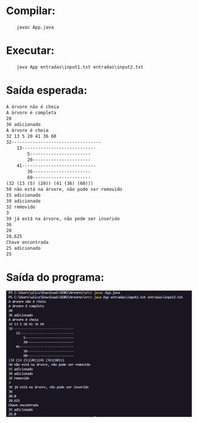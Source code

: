 # Compilar:
```
    javac App.java
```

# Executar:
```
    java App entradas\input1.txt entradas\input2.txt  
```

# Saída esperada:
```
A árvore não é cheia
A árvore é completa
20
36 adicionado
A árvore é cheia
32 13 5 20 41 36 60
32----------------------------------
	13----------------------------
		5-----------------------
		20----------------------
	41----------------------------
		36----------------------
		60----------------------
(32 (13 (5) (20)) (41 (36) (60)))
50 não está na árvore, não pode ser removido
15 adicionado
39 adicionado
32 removido
3
39 já está na árvore, não pode ser inserido
36
20
28,625
Chave encontrada
25 adicionado
25
```
# Saída do programa:
![](src/images/Captura%20de%20tela%202022-11-07%20131440.png)



